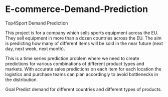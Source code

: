# E-commerce-Demand-Prediction
Top4Sport Demand Prediction

This project is for a company which sells sports equipment across the EU. They sell equipment in more than a dozen countries across the EU. The aim is predicting how many of different items will be sold in the near future (next day, next week, next month). 

This is a time series prediction problem where we need to create predictions for various combinations of different product types and markets. With accurate sales predictions on each item for each location the logistics and purchase teams can plan accordingly to avoid bottlenecks in the distribution.

Goal 
Predict demand for different countries and different types of products.
